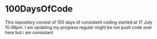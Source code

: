 # 100DaysOfCode
This repository consist of 100 days of consistent coding started at 17 July 10:48pm. I am updating my progress regular might be not push code over here but i am consistant
